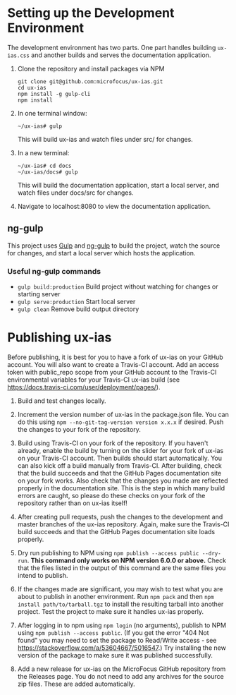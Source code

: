# Setting up the Development Environment

The development environment has two parts. One part handles building `ux-ias.css` and another builds and 
serves the documentation application.

1. Clone the repository and install packages via NPM

       git clone git@github.com:microfocus/ux-ias.git
       cd ux-ias
       npm install -g gulp-cli
       npm install

2. In one terminal window:

       ~/ux-ias# gulp
       
   This will build ux-ias and watch files under src/ for changes.
   
3. In a new terminal:

       ~/ux-ias# cd docs
       ~/ux-ias/docs# gulp

   This will build the documentation application, start a local server, and watch files under docs/src for changes.

4. Navigate to localhost:8080 to view the documentation application.

## ng-gulp

This project uses [Gulp](https://gulpjs.com/) and 
[ng-gulp](https://github.com/jedwardhawkins/ng-gulp) to build the project, watch the source for changes, and start
a local server which hosts the application.

### Useful ng-gulp commands

- `gulp build:production` Build project without watching for changes or starting server
- `gulp serve:production` Start local server
- `gulp clean` Remove build output directory

# Publishing ux-ias

Before publishing, it is best for you to have a fork of ux-ias on your GitHub account. You will also want
to create a Travis-CI account. Add an access token with public_repo scope from your GitHub account to the Travis-CI
environmental variables for your Travis-CI ux-ias build (see https://docs.travis-ci.com/user/deployment/pages/).

1. Build and test changes locally.

2. Increment the version number of ux-ias in the package.json file. You can do this using
   `npm --no-git-tag-version version x.x.x` if desired. Push the changes to your fork of the repository.

3. Build using Travis-CI on your fork of the repository. If you haven't already, enable the build by turning on the
   slider for your fork of ux-ias on your Travis-CI account. Then builds should start automatically. You can also
   kick off a build manually from Travis-CI. After building, check that the build succeeds and that the GitHub Pages
   documentation site on your fork works. Also check that the changes you made are reflected properly in the
   documentation site. This is the step in which many build errors are caught, so please do these checks on your
   fork of the repository rather than on ux-ias itself!

4. After creating pull requests, push the changes to the development and master branches of the ux-ias repository.
   Again, make sure the Travis-CI build succeeds and that the GitHub Pages documentation site loads properly.

5. Dry run publishing to NPM using `npm publish --access public --dry-run`. **This command only works on NPM version
   6.0.0 or above.** Check that the files listed in the output of this command are the same files you intend to publish.

6. If the changes made are significant, you may wish to test what you are about to publish in another environment.
   Run `npm pack` and then `npm install path/to/tarball.tgz` to install the resulting tarball into another project.
   Test the project to make sure it handles ux-ias properly.

7. After logging in to npm using `npm login` (no arguments), publish to NPM using `npm publish --access public`.
   (If you get the error "404 Not found" you may need to set the package to Read/Write access -
   see https://stackoverflow.com/a/53604667/5016547.)
   Try installing the new version of the package to make sure it was published successfully.

8. Add a new release for ux-ias on the MicroFocus GitHub repository from the Releases page. You do not need to add 
   any archives for the source zip files. These are added automatically.
